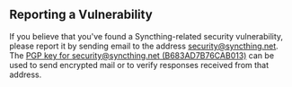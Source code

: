 ## Reporting a Vulnerability

If you believe that you've found a Syncthing-related security vulnerability,
please report it by sending email to the address security@syncthing.net. The
[PGP key for security@syncthing.net
(B683AD7B76CAB013)](https://syncthing.net/security-key.txt) can be used to
send encrypted mail or to verify responses received from that address.
